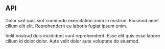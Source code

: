 ## API

Dolor sint quis sint commodo exercitation anim in nostrud. Eiusmod amet cillum elit elit. Reprehenderit eu laboris fugiat ipsum enim.

Velit nostrud duis incididunt sunt reprehenderit. Esse elit quis esse labore cillum id dolor dolor. Aute velit dolor aute voluptate do eiusmod.
